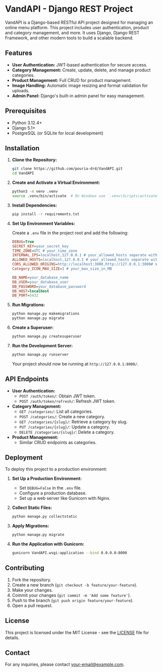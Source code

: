# VandAPI - Django REST Project

VandAPI is a Django-based RESTful API project designed for managing an online menu platform. This project includes user authentication, product and category management, and more. It uses Django, Django REST Framework, and other modern tools to build a scalable backend.

## Features

-   **User Authentication:** JWT-based authentication for secure access.
-   **Category Management:** Create, update, delete, and manage product categories.
-   **Product Management:** Full CRUD for product management.
-   **Image Handling:** Automatic image resizing and format validation for uploads.
-   **Admin Panel:** Django's built-in admin panel for easy management.

## Prerequisites

-   Python 3.12.4+
-   Django 5.1+
-   PostgreSQL (or SQLite for local development)

## Installation

1. **Clone the Repository:**

    ```bash
    git clone https://github.com/pouria-drd/VandAPI.git
    cd VandAPI
    ```

2. **Create and Activate a Virtual Environment:**

    ```bash
    python3 -m venv .venv
    source .venv/bin/activate  # On Windows use `.venv\Scripts\activate`
    ```

3. **Install Dependencies:**

    ```bash
    pip install -r requirements.txt
    ```

4. **Set Up Environment Variables:**

    Create a `.env` file in the project root and add the following:

    ```ini
    DEBUG=True
    SECRET_KEY=your_secret_key
    TIME_ZONE=UTC # your_time_zone
    INTERNAL_IPS=localhost,127.0.0.1 # your_allowed_hosts separate with comma
    ALLOWED_HOSTS=localhost,127.0.0.1 # your_allowed_hosts separate with comma
    CORS_ALLOWED_ORIGINS=http://localhost:3000,http://127.0.0.1:3000# separate with comma
    Category_ICON_MAX_SIZE=1 # your_max_size_in_MB

    DB_NAME=your_database_name
    DB_USER=your_database_user
    DB_PASSWORD=your_database_password
    DB_HOST=localhost
    DB_PORT=5432
    ```

5. **Run Migrations:**

    ```bash
    python manage.py makemigrations
    python manage.py migrate
    ```

6. **Create a Superuser:**

    ```bash
    python manage.py createsuperuser
    ```

7. **Run the Development Server:**

    ```bash
    python manage.py runserver
    ```

    Your project should now be running at `http://127.0.0.1:8000/`.

## API Endpoints

-   **User Authentication:**
    -   `POST /auth/token/`: Obtain JWT token.
    -   `POST /auth/token/refresh/`: Refresh JWT token.
-   **Category Management:**
    -   `GET /categories/`: List all categories.
    -   `POST /categories/`: Create a new category.
    -   `GET /categories/{slug}/`: Retrieve a category by slug.
    -   `PUT /categories/{slug}/`: Update a category.
    -   `DELETE /categories/{slug}/`: Delete a category.
-   **Product Management:**
    -   Similar CRUD endpoints as categories.

## Deployment

To deploy this project to a production environment:

1. **Set Up a Production Environment:**

    - Set `DEBUG=False` in the `.env` file.
    - Configure a production database.
    - Set up a web server like Gunicorn with Nginx.

2. **Collect Static Files:**

    ```bash
    python manage.py collectstatic
    ```

3. **Apply Migrations:**

    ```bash
    python manage.py migrate
    ```

4. **Run the Application with Gunicorn:**

    ```bash
    gunicorn VandAPI.wsgi:application --bind 0.0.0.0:8000
    ```

## Contributing

1. Fork the repository.
2. Create a new branch (`git checkout -b feature/your-feature`).
3. Make your changes.
4. Commit your changes (`git commit -m 'Add some feature'`).
5. Push to the branch (`git push origin feature/your-feature`).
6. Open a pull request.

## License

This project is licensed under the MIT License - see the [LICENSE](LICENSE) file for details.

## Contact

For any inquiries, please contact [your-email@example.com](mailto:your-email@example.com).
